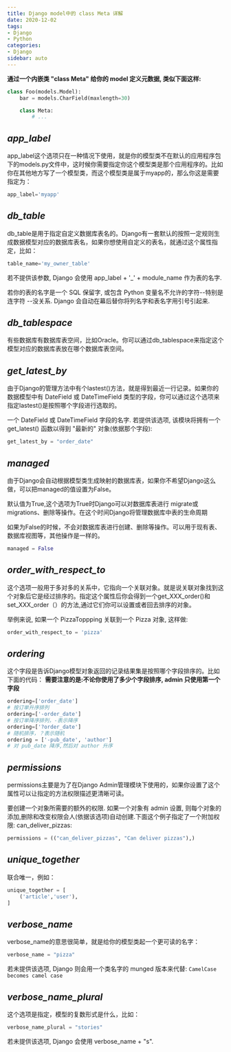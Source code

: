 ```yaml
---
title: Django model中的 class Meta 详解
date: 2020-12-02
tags:
- Django
- Python
categories:
- Django
sidebar: auto
---
```


**通过一个内嵌类 "class Meta" 给你的 model 定义元数据, 类似下面这样:**

```python
class Foo(models.Model): 
    bar = models.CharField(maxlength=30)

    class Meta: 
        # ...
```

## ***app_label***

app_label这个选项只在一种情况下使用，就是你的模型类不在默认的应用程序包下的models.py文件中，这时候你需要指定你这个模型类是那个应用程序的。比如你在其他地方写了一个模型类，而这个模型类是属于myapp的，那么你这是需要指定为：

```python
app_label='myapp'
```

## ***db_table***

db_table是用于指定自定义数据库表名的。Django有一套默认的按照一定规则生成数据模型对应的数据库表名，如果你想使用自定义的表名，就通过这个属性指定，比如：

```python
table_name='my_owner_table'
```

若不提供该参数, Django 会使用 app_label + '_' + module_name 作为表的名字.

若你的表的名字是一个 SQL 保留字, 或包含 Python 变量名不允许的字符--特别是连字符 --没关系. Django 会自动在幕后替你将列名字和表名字用引号引起来.

## ***db_tablespace***

有些数据库有数据库表空间，比如Oracle。你可以通过db_tablespace来指定这个模型对应的数据库表放在哪个数据库表空间。

## ***get_latest_by***

由于Django的管理方法中有个lastest()方法，就是得到最近一行记录。如果你的数据模型中有 DateField 或 DateTimeField 类型的字段，你可以通过这个选项来指定lastest()是按照哪个字段进行选取的。

一个 DateField 或 DateTimeField 字段的名字. 若提供该选项, 该模块将拥有一个 get_latest() 函数以得到 "最新的" 对象(依据那个字段):

```python
get_latest_by = "order_date"
```

## ***managed***

由于Django会自动根据模型类生成映射的数据库表，如果你不希望Django这么做，可以把managed的值设置为False。

默认值为True,这个选项为True时Django可以对数据库表进行 migrate或migrations、删除等操作。在这个时间Django将管理数据库中表的生命周期

如果为False的时候，不会对数据库表进行创建、删除等操作。可以用于现有表、数据库视图等，其他操作是一样的。

```python
managed = False
```

## ***order_with_respect_to***

这个选项一般用于多对多的关系中，它指向一个关联对象。就是说关联对象找到这个对象后它是经过排序的。指定这个属性后你会得到一个get_XXX_order()和set_XXX_order（）的方法,通过它们你可以设置或者回去排序的对象。

举例来说, 如果一个 PizzaToppping 关联到一个 Pizza 对象, 这样做:

```python
order_with_respect_to = 'pizza'
```

## ***ordering***

这个字段是告诉Django模型对象返回的记录结果集是按照哪个字段排序的。比如下面的代码：
**需要注意的是:不论你使用了多少个字段排序, admin 只使用第一个字段**

```python
ordering=['order_date'] 
# 按订单升序排列
ordering=['-order_date'] 
# 按订单降序排列，-表示降序
ordering=['?order_date'] 
# 随机排序，？表示随机
ordering = ['-pub_date', 'author']
# 对 pub_date 降序,然后对 author 升序
```

## ***permissions***

permissions主要是为了在Django Admin管理模块下使用的，如果你设置了这个属性可以让指定的方法权限描述更清晰可读。

要创建一个对象所需要的额外的权限. 如果一个对象有 admin 设置, 则每个对象的添加,删除和改变权限会人(依据该选项)自动创建.下面这个例子指定了一个附加权限: can_deliver_pizzas:

```python
permissions = (("can_deliver_pizzas", "Can deliver pizzas"),)
```

## ***unique_together***

联合唯一，例如：

```python
unique_together = [
    ('article','user'),
]
```

## ***verbose_name***

verbose_name的意思很简单，就是给你的模型类起一个更可读的名字：

```python
verbose_name = "pizza"
```

若未提供该选项, Django 则会用一个类名字的 munged 版本来代替: `CamelCase becomes camel case`

## ***verbose_name_plural***

这个选项是指定，模型的复数形式是什么，比如：

```python
verbose_name_plural = "stories"
```

若未提供该选项, Django 会使用 verbose_name + "s".